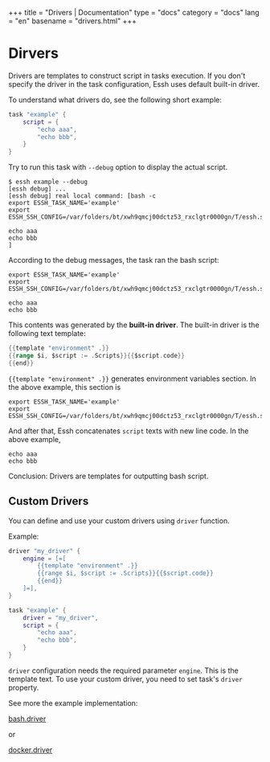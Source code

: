 +++
title = "Drivers | Documentation"
type = "docs"
category = "docs"
lang = "en"
basename = "drivers.html"
+++

# Dirvers

Drivers are templates to construct script in tasks execution.
If you don't specify the driver in the task configuration, Essh uses default built-in driver.

To understand what drivers do, see the following short example:

~~~lua
task "example" {
    script = {
        "echo aaa",
        "echo bbb",
    }
}
~~~

Try to run this task with `--debug` option to display the actual script.

~~~
$ essh example --debug
[essh debug] ...
[essh debug] real local command: [bash -c
export ESSH_TASK_NAME='example'
export ESSH_SSH_CONFIG=/var/folders/bt/xwh9qmcj00dctz53_rxclgtr0000gn/T/essh.ssh_config.544434412

echo aaa
echo bbb
]
~~~

According to the debug messages, the task ran the bash script:

~~~
export ESSH_TASK_NAME='example'
export ESSH_SSH_CONFIG=/var/folders/bt/xwh9qmcj00dctz53_rxclgtr0000gn/T/essh.ssh_config.544434412

echo aaa
echo bbb
~~~

This contents was generated by the **built-in driver**. The built-in driver is the following text template:

~~~go
{{template "environment" .}}
{{range $i, $script := .Scripts}}{{$script.code}}
{{end}}
~~~

`{{template "environment" .}}` generates environment variables section. In the above example, this section is

~~~
export ESSH_TASK_NAME='example'
export ESSH_SSH_CONFIG=/var/folders/bt/xwh9qmcj00dctz53_rxclgtr0000gn/T/essh.ssh_config.544434412
~~~

And after that, Essh concatenates `script` texts with new line code. In the above example,

~~~
echo aaa
echo bbb
~~~

Conclusion: Drivers are templates for outputting bash script.

## Custom Drivers

You can define and use your custom drivers using `driver` function.

Example:

~~~lua
driver "my_driver" {
    engine = [=[
        {{template "environment" .}}
        {{range $i, $script := .Scripts}}{{$script.code}}
        {{end}}
    ]=],
}

task "example" {
    driver = "my_driver",
    script = {
        "echo aaa",
        "echo bbb",
    }
}
~~~

`driver` configuration needs the required parameter `engine`. This is the template text.
To use your custom driver, you need to set task's `driver` property.

See more the example implementation:

[bash.driver](https://github.com/kohkimakimoto/essh/blob/master/modules/bash/index.lua)

or

[docker.driver](https://github.com/kohkimakimoto/essh/blob/master/modules/docker/index.lua)
